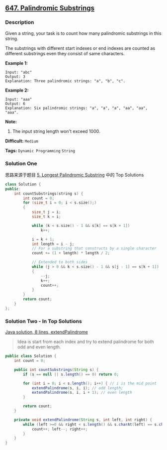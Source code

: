 ## [647. Palindromic Substrings](https://leetcode.com/problems/palindromic-substrings/description/)

### Description

Given a string, your task is to count how many palindromic substrings in this string.

The substrings with different start indexes or end indexes are counted as different substrings even they consist of same characters.

**Example 1:**

```
Input: "abc"
Output: 3
Explanation: Three palindromic strings: "a", "b", "c".

```

**Example 2:**

```
Input: "aaa"
Output: 6
Explanation: Six palindromic strings: "a", "a", "a", "aa", "aa", "aaa".

```

**Note:**

1. The input string length won't exceed 1000.

**Difficult:** `Medium`

**Tags:** `Dynamic Programming` `String`

### Solution One

思路来源于题目 [5. Longest Palindromic Substring](https://leetcode.com/problems/longest-palindromic-substring/#/description) 中的 Top Solutions

```c++
class Solution {
public:
    int countSubstrings(string s) {
        int count = 0;
        for (size_t i = 0; i < s.size();)
        {
            size_t j = i;
            size_t k = i;

            while (k < s.size() - 1 && s[k] == s[k + 1])
                k++;

            i = k + 1;
            int length = i - j;
            // For a substring that constructs by a single character
            count += (1 + length) * length / 2;

            // Extended to both sides
            while (j > 0 && k < s.size() - 1 && s[j - 1] == s[k + 1])
            {
                --j;
                k++;
                count++;
            }
        }
        return count;
    }
};
```

### Solution Two - In Top Solutions

[Java solution, 8 lines, extendPalindrome](https://discuss.leetcode.com/topic/96819/java-solution-8-lines-extendpalindrome)

> Idea is start from each index and try to extend palindrome for both odd and even length.

```java
public class Solution {
    int count = 0;

    public int countSubstrings(String s) {
        if (s == null || s.length() == 0) return 0;

        for (int i = 0; i < s.length(); i++) { // i is the mid point
            extendPalindrome(s, i, i); // odd length;
            extendPalindrome(s, i, i + 1); // even length
        }

        return count;
    }

    private void extendPalindrome(String s, int left, int right) {
        while (left >=0 && right < s.length() && s.charAt(left) == s.charAt(right)) {
            count++; left--; right++;
        }
    }
}
```
